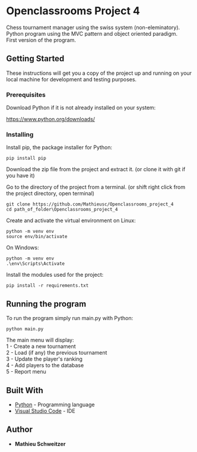 # Openclassrooms Project 4

Chess tournament manager using the swiss system (non-eleminatory).  
Python program using the MVC pattern and object oriented paradigm.  
First version of the program.

## Getting Started

These instructions will get you a copy of the project up and running on your local machine for development and testing purposes.

### Prerequisites

Download Python if it is not already installed on your system:


https://www.python.org/downloads/


### Installing

Install pip, the package installer for Python:

```
pip install pip
```

Download the zip file from the project and extract it. (or clone it with git if you have it)

Go to the directory of the project from a terminal.
(or shift right click from the project directory, open terminal)

```
git clone https://github.com/Mathieusc/Openclassrooms_project_4
cd path_of_folder\Openclassrooms_project_4
```

Create and activate the virtual environment on Linux:
```
python -m venv env
source env/bin/activate
```
On Windows:
```
python -m venv env
.\env\Scripts\Activate
```

Install the modules used for the project:

```
pip install -r requirements.txt
```

## Running the program

To run the program simply run main.py with Python:

```
python main.py
```

The main menu will display:  
1 - Create a new tournament  
2 - Load (if any) the previous tournament  
3 - Update the player's ranking  
4 - Add players to the database  
5 - Report menu


## Built With

* [Python](https://www.python.org/) - Programming language
* [Visual Studio Code](https://code.visualstudio.com/) - IDE

## Author

* **Mathieu Schweitzer**


